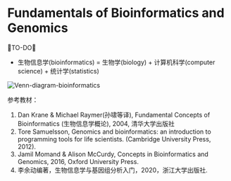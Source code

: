 # Fundamentals of Bioinformatics and Genomics

🐘TO-DO🐘

* 生物信息学(bioinformatics) = 生物学(biology) + 计算机科学(computer science) + 统计学(statistics)

![Venn-diagram-bioinformatics](https://raw.githubusercontent.com/adong77/bigbook/master/imageBed/Venn-diagram-bioinformatics.png)


参考教材：
1. Dan Krane & Michael Raymer(孙啸等译), Fundamental Concepts of Bioinformatics (生物信息学概论), 2004, 清华大学出版社
2. Tore Samuelsson, Genomics and bioinformatics: an introduction to programming tools for life scientists. (Cambridge University Press, 2012).
3. Jamil Momand & Alison McCurdy, Concepts in Bioinformatics and Genomics, 2016, Oxford University Press.
4. 李余动编著，生物信息学与基因组分析入门，2020，浙江大学出版社.



